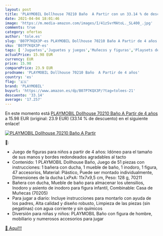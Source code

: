 ```yaml
---
layout: post
title: 'PLAYMOBIL Dollhouse 70210 Baño  A Partir con un 33.14 % de descuento'
date: 2021-04-04 18:01:46
image: 'https://m.media-amazon.com/images/I/41zSvrMAtoL._SL400_.jpg'
comments: true
category: ofertas
author: 'tole.es'
slug: 'B07P7KQX3P-es PLAYMOBIL Dollhouse 70210 Baño A Partir de 4 años'
sku: 'B07P7KQX3P-es'
tags: [ 'Juguetes','Juguetes y juegos','Muñecos y figuras','Playsets de figuras de juguete para niños','playmobil', ]
actualPrice: 15.98 EUR
currency: EUR
price: 15.98
comparePrice: 23.9 EUR
prodname: 'PLAYMOBIL Dollhouse 70210 Baño  A Partir de 4 años'
country: 'es'
flag: '🇪🇸'
brand: 'PLAYMOBIL'
buyurl: 'https://www.amazon.es/dp/B07P7KQX3P/?tag=tolees-21'
descuento: '33.14'
average: '17.257'
---
```


En este momento está [PLAYMOBIL Dollhouse 70210 Baño  A Partir de 4 años](https://www.amazon.es/dp/B07P7KQX3P/?tag=tolees-21) a 15.98 EUR (original: 23.9 EUR) (33.14 %  de descuento) en el siguiente enlace!

[![PLAYMOBIL Dollhouse 70210 Baño  A Partir](https://m.media-amazon.com/images/I/41zSvrMAtoL._SL400_.jpg)](https://www.amazon.es/dp/B07P7KQX3P/?tag=tolees-21)

🔎:

- Juego de figuras para niños a partir de 4 años: Idóneo para el tamaño de sus manos y bordes redondeados agradables al tacto
- Contenido: 1 PLAYMOBIL Dollhouse Baño, Juego de 51 piezas con instrucciones: 1 bañera con ducha, 1 mueble de baño, 1 inodoro, 1 figura, 47 accesorios, Material: Plástico, Puede ser montado individualmente, Dimensiones de la ducha LxPxA: 11x7x9,5 cm, Peso: 128 g, 70211
- Bañera con ducha, Mueble de baño para almacenar los utensilios, Inodoro y asiento de inodoro para figura infantil, Combinable: Casa de Muñecas (70205)
- Para jugar a diario: Incluye instrucciones para montarlo con ayuda de los padres, Alta calidad y diseño robusto, Limpieza de las piezas (sin pegatinas) con agua corriente y sin químicos
- Diversión para niñas y niños: PLAYMOBIL Baño con figura de hombre, mobiliario y numerosos accesorios para jugar

[🛒 Aquí!!!](https://www.amazon.es/dp/B07P7KQX3P/?tag=tolees-21)
